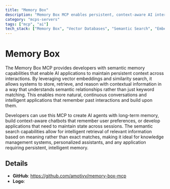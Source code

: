 ```yaml
---
title: "Memory Box"
description: "Memory Box MCP enables persistent, context-aware AI interactions through semantic memory storage and retrieval using vector embeddings."
category: "mcps-servers"
tags: ["mcp", "ai"]
tech_stack: ["Memory Box", "Vector Databases", "Semantic Search", "Embeddings", "AI Memory Systems"]
---
```


# Memory Box

The Memory Box MCP provides developers with semantic memory capabilities that enable AI applications to maintain persistent context across interactions. By leveraging vector embeddings and similarity search, it allows systems to store, retrieve, and reason with contextual information in a way that understands semantic relationships rather than just keyword matching. This enables more natural, continuous conversations and intelligent applications that remember past interactions and build upon them.

Developers can use this MCP to create AI agents with long-term memory, build context-aware chatbots that remember user preferences, or develop applications that need to maintain state across sessions. The semantic search capabilities allow for intelligent retrieval of relevant information based on meaning rather than exact matches, making it ideal for knowledge management systems, personalized assistants, and any application requiring persistent, intelligent memory.

## Details

- **GitHub**: https://github.com/amotivv/memory-box-mcp
- **Logo**: 
